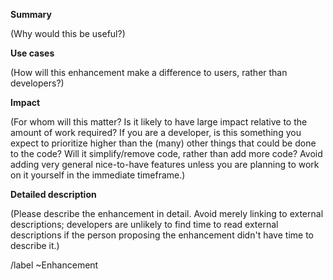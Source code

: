 **Summary**

(Why would this be useful?)

**Use cases**

(How will this enhancement make a difference to users, rather than developers?)

**Impact**

(For whom will this matter? Is it likely to have large impact relative to the amount of work required? If you are a developer, is this something you expect to prioritize higher than the (many) other things that could be done to the code? Will it simplify/remove code, rather than add more code? Avoid adding very general nice-to-have features unless you are planning to work on it yourself in the immediate timeframe.)

**Detailed description**

(Please describe the enhancement in detail. Avoid merely linking to external descriptions; developers are unlikely to find time to read external descriptions if the person proposing the enhancement didn't have time to describe it.) 

/label ~Enhancement
